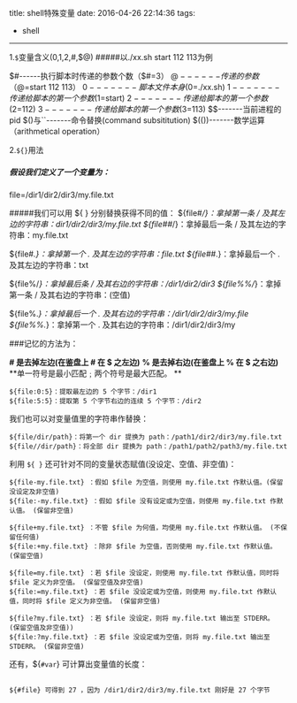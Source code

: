 title: shell特殊变量
date: 2016-04-26 22:14:36
tags:
- shell
---
1.`$`变量含义($0,$1,$2,$#,$@)
#####以./xx.sh start 112 113为例

$#------执行脚本时传递的参数个数（$#=3）
$@------传递的参数（$@=start 112 113）
$0-------脚本文件本身($0=./xx.sh)
$1-------传递给脚本的第一个参数($1=start)
$2-------传递给脚本的第一个参数($2=112)
$3-------传递给脚本的第一个参数($3=113)
$$-------当前进程的pid
$()与``-------命令替换(command subsititution)
$(())-------数学运算（arithmetical operation）

2.`${}`用法
##### 假设我们定义了一个变量为： 
file=/dir1/dir2/dir3/my.file.txt 

#####我们可以用 ${ } 分别替换获得不同的值： 
${file#*/}：拿掉第一条 / 及其左边的字符串：dir1/dir2/dir3/my.file.txt 
${file##*/}：拿掉最后一条 / 及其左边的字符串：my.file.txt 

${file#*.}：拿掉第一个 . 及其左边的字符串：file.txt 
${file##*.}：拿掉最后一个 . 及其左边的字符串：txt 

${file%/*}：拿掉最后条 / 及其右边的字符串：/dir1/dir2/dir3 
${file%%/*}：拿掉第一条 / 及其右边的字符串：(空值) 

${file%.*}：拿掉最后一个 . 及其右边的字符串：/dir1/dir2/dir3/my.file 
${file%%.*}：拿掉第一个 . 及其右边的字符串：/dir1/dir2/dir3/my 

###记忆的方法为：

**\# 是去掉左边(在鉴盘上 # 在 $ 之左边)**
**% 是去掉右边(在鉴盘上 % 在 $ 之右边)**
**单一符号是最小匹配﹔两个符号是最大匹配。 **


```shell
${file:0:5}：提取最左边的 5 个字节：/dir1 
${file:5:5}：提取第 5 个字节右边的连续 5 个字节：/dir2 
```

我们也可以对变量值里的字符串作替换： 
```shell
${file/dir/path}：将第一个 dir 提换为 path：/path1/dir2/dir3/my.file.txt 
${file//dir/path}：将全部 dir 提换为 path：/path1/path2/path3/my.file.txt 
```
利用 `${ }` 还可针对不同的变量状态赋值(没设定、空值、非空值)：
```shell
${file-my.file.txt} ：假如 $file 为空值，则使用 my.file.txt 作默认值。(保留没设定及非空值) 
${file:-my.file.txt} ：假如 $file 没有设定或为空值，则使用 my.file.txt 作默认值。 (保留非空值) 

${file+my.file.txt} ：不管 $file 为何值，均使用 my.file.txt 作默认值。 (不保留任何值) 
${file:+my.file.txt} ：除非 $file 为空值，否则使用 my.file.txt 作默认值。 (保留空值) 

${file=my.file.txt} ：若 $file 没设定，则使用 my.file.txt 作默认值，同时将 $file 定义为非空值。 (保留空值及非空值) 
${file:=my.file.txt} ：若 $file 没设定或为空值，则使用 my.file.txt 作默认值，同时将 $file 定义为非空值。 (保留非空值) 

${file?my.file.txt} ：若 $file 没设定，则将 my.file.txt 输出至 STDERR。 (保留空值及非空值)) 
${file:?my.file.txt} ：若 $file 没设定或为空值，则将 my.file.txt 输出至 STDERR。 (保留非空值) 
```
还有，${`#var`} 可计算出变量值的长度： 
```shell

${#file} 可得到 27 ，因为 /dir1/dir2/dir3/my.file.txt 刚好是 27 个字节
```